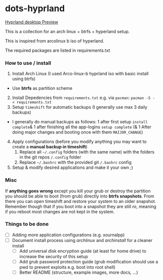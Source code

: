 # dots-hyprland

[Hyprland desktop Preview](https://www.deviantart.com/4ctiv/art/Arcolinux-Custom-Hyprland-desktop-waybar-984360872)

This is a collection for an arch linux + btrfs + hyperland setup.

This is inspired from arcolinux b iso of hyperland.

The required packages are listed in requirements.txt

### How to use / install
1) Install Arch Linux (I used Arco-linux-b hyprland iso with basic install using btrfs)
  - Use **btrfs** as partition scheme
2) Install Depedencies from `requirements.txt` e.g. via `pacman`: `pacman -S - < requirements.txt`
3) Setup `timeshift` for automatic backups (I generally use max 3 daily backups)
  - I generally do manual backups as follows: 1 after first setup `install complete`& 1 after finishing all the app-logins `setup complete` (& 1 After doing major changes and booting once with them `MAIJOR_CHANGE`)
4) Apply configurations  (before you modify anything you may want to create a **manual backup in timeshift**)
   1) Replace all `~/.config` folders (with the same name) with the folders in the git repos `/.config` folder
   2) Replace `~/.bashrc` with the provided git `/.bashrc` config
5) Setup & modify desired applications and make it your own ;)

### Misc 
If **anything goes wrong** except you kill your grub or destroy the partition you should be able to boot (from grub) directly into **btrfs snapshots**.
From there you can open timeshift and restore your system to an older snapshot. 
Remember though that if you boot into a snapshot they are still *ro*, meaning if you reboot most changes are not kept in the system.

### Things to be done
- [ ] Adding more application configurations (e.g. xournalpp)
- [ ] Document install process using *archlinux* and *archinstall* for a cleaner install
  - [ ] Add universal disk encryption guide (at least for home drive) to increase the security of this setup
  - [ ] Add grub password protection guide (grub modification should use a pwd to prevent exploits e.g. boot into root shell)
  - [ ] Better README (structure, example images, more docs, ...)
